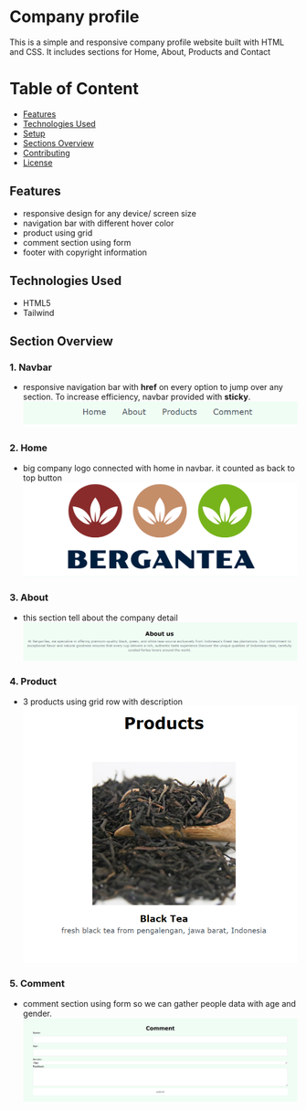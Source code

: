 # Company profile

This is a simple and responsive company profile website built with HTML and CSS. It includes sections for Home, About, Products and Contact

# Table of Content

- [Features](#features)
- [Technologies Used](#technologies-used)
- [Setup](#setup)
- [Sections Overview](#sections-overview)
- [Contributing](#contributing)
- [License](#license)

## Features

- responsive design for any device/ screen size
- navigation bar with different hover color
- product using grid
- comment section using form
- footer with copyright information

## Technologies Used

- HTML5
- Tailwind

## Section Overview

### 1. Navbar

- responsive navigation bar with **href** on every option to jump over any section. To increase efficiency, navbar provided with **sticky**.
![navbar](/assets/readme/navbar.png)

### 2. Home
- big company logo connected with home in navbar. it counted as back to top button
![home](/assets/readme/logo.png)

### 3. About
-	this section tell about the company detail
![about](/assets/readme/about.png)

### 4. Product
- 3 products using grid row with description
![product](/assets/readme/product.png)

### 5. Comment
- comment section using form so we can gather people data with age and gender.
![comment](/assets/readme/comment.png)
